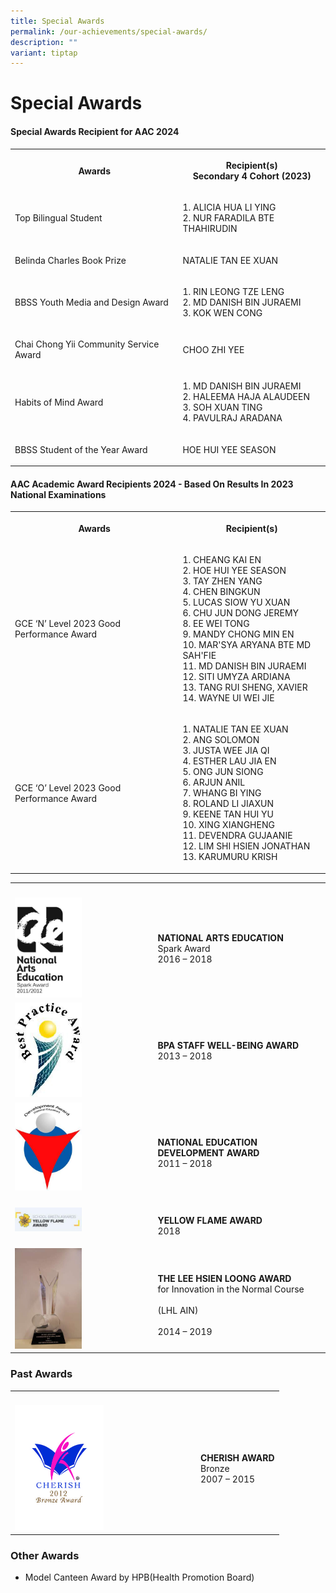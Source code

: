 ```yaml
---
title: Special Awards
permalink: /our-achievements/special-awards/
description: ""
variant: tiptap
---
```

<h1>Special Awards</h1>
<h4>Special Awards Recipient for AAC 2024</h4>
<table style="minWidth: 50px">
<colgroup>
<col>
<col>
</colgroup>
<tbody>
<tr>
<th rowspan="1" colspan="1">
<p>Awards</p>
</th>
<th rowspan="1" colspan="1">
<p><strong>Recipient(s)</strong>
<br>Secondary 4 Cohort (2023)</p>
</th>
</tr>
<tr>
<td rowspan="1" colspan="1">
<p>Top Bilingual Student</p>
</td>
<td rowspan="1" colspan="1">
<p>1. ALICIA HUA LI YING
<br>2. NUR FARADILA BTE THAHIRUDIN</p>
</td>
</tr>
<tr>
<td rowspan="1" colspan="1">
<p>Belinda Charles Book Prize</p>
</td>
<td rowspan="1" colspan="1">
<p>NATALIE TAN EE XUAN</p>
</td>
</tr>
<tr>
<td rowspan="1" colspan="1">
<p>BBSS Youth Media and Design Award</p>
</td>
<td rowspan="1" colspan="1">
<p>1. RIN LEONG TZE LENG
<br>2. MD DANISH BIN JURAEMI
<br>3. KOK WEN CONG</p>
</td>
</tr>
<tr>
<td rowspan="1" colspan="1">
<p>Chai Chong Yii Community Service Award</p>
</td>
<td rowspan="1" colspan="1">
<p>CHOO ZHI YEE</p>
</td>
</tr>
<tr>
<td rowspan="1" colspan="1">
<p>Habits of Mind Award</p>
</td>
<td rowspan="1" colspan="1">
<p>1. MD DANISH BIN JURAEMI
<br>2. HALEEMA HAJA ALAUDEEN
<br>3. SOH XUAN TING
<br>4. PAVULRAJ ARADANA</p>
</td>
</tr>
<tr>
<td rowspan="1" colspan="1">
<p>BBSS Student of the Year Award</p>
</td>
<td rowspan="1" colspan="1">
<p>HOE HUI YEE SEASON</p>
</td>
</tr>
</tbody>
</table>
<h4>AAC Academic Award Recipients 2024 - Based On Results In 2023 National Examinations</h4>
<table style="minWidth: 50px">
<colgroup>
<col>
<col>
</colgroup>
<tbody>
<tr>
<th rowspan="1" colspan="1">
<p>Awards</p>
</th>
<th rowspan="1" colspan="1">
<p>Recipient(s)</p>
</th>
</tr>
<tr>
<td rowspan="1" colspan="1">
<p>GCE ‘N’ Level 2023 Good Performance Award</p>
</td>
<td rowspan="1" colspan="1">
<p>1. CHEANG KAI EN
<br>2. HOE HUI YEE SEASON
<br>3. TAY ZHEN YANG
<br>4. CHEN BINGKUN
<br>5. LUCAS SIOW YU XUAN
<br>6. CHU JUN DONG JEREMY
<br>8. EE WEI TONG
<br>9. MANDY CHONG MIN EN
<br>10. MAR'SYA ARYANA BTE MD SAH'FIE
<br>11. MD DANISH BIN JURAEMI
<br>12. SITI UMYZA ARDIANA
<br>13. TANG RUI SHENG, XAVIER
<br>14. WAYNE UI WEI JIE</p>
</td>
</tr>
<tr>
<td rowspan="1" colspan="1">
<p>GCE ‘O’ Level 2023 Good Performance Award</p>
</td>
<td rowspan="1" colspan="1">
<p>1. NATALIE TAN EE XUAN
<br>2. ANG SOLOMON
<br>3. JUSTA WEE JIA QI
<br>4. ESTHER LAU JIA EN
<br>5. ONG JUN SIONG
<br>6. ARJUN ANIL
<br>7. WHANG BI YING
<br>8. ROLAND LI JIAXUN
<br>9. KEENE TAN HUI YU
<br>10. XING XIANGHENG
<br>11. DEVENDRA GUJAANIE
<br>12. LIM SHI HSIEN JONATHAN
<br>13. KARUMURU KRISH</p>
</td>
</tr>
</tbody>
</table>
<table style="minWidth: 50px">
<colgroup>
<col>
<col>
</colgroup>
<tbody>
<tr>
<th rowspan="1" colspan="1">
<p></p>
</th>
<th rowspan="1" colspan="1">
<p></p>
</th>
</tr>
<tr>
<td rowspan="1" colspan="1">
<div class="isomer-image-wrapper">
<img style="width:50%" height="auto" width="100%" src="/images/Our%20Achievements/NAEA%20Spark%20final%20-%20vert.jpg">
</div>
</td>
<td rowspan="1" colspan="1">
<p><strong>NATIONAL ARTS EDUCATION</strong>
<br>Spark Award
<br>2016 – 2018</p>
</td>
</tr>
<tr>
<td rowspan="1" colspan="1">
<div class="isomer-image-wrapper">
<img style="width:50%" height="auto" width="100%" src="/images/Our%20Achievements/BPA.jpg">
</div>
</td>
<td rowspan="1" colspan="1">
<p><strong>BPA STAFF WELL-BEING AWARD</strong>
<br>2013 – 2018</p>
</td>
</tr>
<tr>
<td rowspan="1" colspan="1">
<div class="isomer-image-wrapper">
<img style="width:50%" height="auto" width="100%" src="/images/Our%20Achievements/DA(NE)%20logo.jpg">
</div>
</td>
<td rowspan="1" colspan="1">
<p>
<br><strong>NATIONAL EDUCATION DEVELOPMENT AWARD</strong>
<br>2011 – 2018</p>
</td>
</tr>
<tr>
<td rowspan="1" colspan="1">
<div class="isomer-image-wrapper">
<img style="width:50%" height="auto" width="100%" src="/images/Our%20Achievements/YELLOW%20FLAME%20AWARD.jpg">
</div>
</td>
<td rowspan="1" colspan="1">
<p>
<br><strong>YELLOW FLAME AWARD</strong>
<br>2018</p>
</td>
</tr>
<tr>
<td rowspan="1" colspan="1">
<div class="isomer-image-wrapper">
<img style="width:50%" height="auto" width="100%" src="/images/Our%20Achievements/IMG_3195.jpg">
</div>
</td>
<td rowspan="1" colspan="1">
<p>
<br><strong>THE LEE HSIEN LOONG AWARD</strong>
<br>for Innovation in the Normal Course
<br>
<br>(LHL AIN)
<br>
<br>2014 – 2019</p>
</td>
</tr>
</tbody>
</table>
<h3>Past Awards</h3>
<table style="minWidth: 50px">
<colgroup>
<col>
<col>
</colgroup>
<tbody>
<tr>
<th rowspan="1" colspan="1">
<p></p>
</th>
<th rowspan="1" colspan="1">
<p></p>
</th>
</tr>
<tr>
<td rowspan="1" colspan="1">
<div class="isomer-image-wrapper">
<img style="width:50%" height="auto" width="100%" src="/images/Our%20Achievements/CHERISH%20Bronze%202012.jpg">
</div>
</td>
<td rowspan="1" colspan="1">
<p><strong>CHERISH AWARD</strong> 
<br>Bronze
<br>2007&nbsp;–&nbsp;2015</p>
</td>
</tr>
</tbody>
</table>
<h3>Other Awards</h3>
<ul data-tight="true" class="tight">
<li>
<p>Model Canteen Award by HPB(Health Promotion Board)</p>
</li>
</ul>
<p></p>